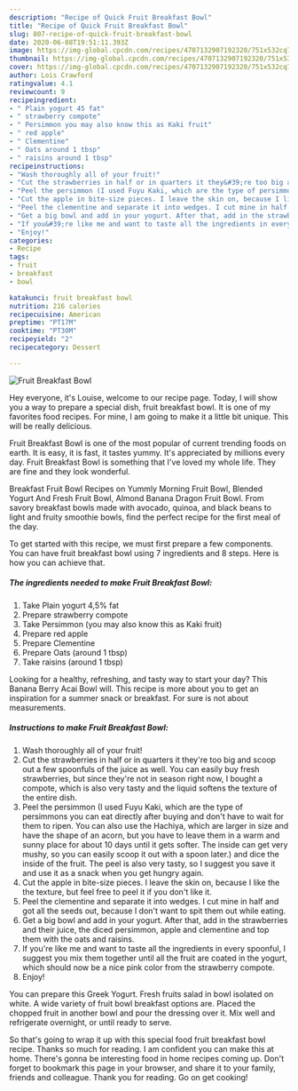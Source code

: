 ```yaml
---
description: "Recipe of Quick Fruit Breakfast Bowl"
title: "Recipe of Quick Fruit Breakfast Bowl"
slug: 807-recipe-of-quick-fruit-breakfast-bowl
date: 2020-06-08T19:51:11.393Z
image: https://img-global.cpcdn.com/recipes/4707132907192320/751x532cq70/fruit-breakfast-bowl-recipe-main-photo.jpg
thumbnail: https://img-global.cpcdn.com/recipes/4707132907192320/751x532cq70/fruit-breakfast-bowl-recipe-main-photo.jpg
cover: https://img-global.cpcdn.com/recipes/4707132907192320/751x532cq70/fruit-breakfast-bowl-recipe-main-photo.jpg
author: Lois Crawford
ratingvalue: 4.1
reviewcount: 9
recipeingredient:
- " Plain yogurt 45 fat"
- " strawberry compote"
- " Persimmon you may also know this as Kaki fruit"
- " red apple"
- " Clementine"
- " Oats around 1 tbsp"
- " raisins around 1 tbsp"
recipeinstructions:
- "Wash thoroughly all of your fruit!"
- "Cut the strawberries in half or in quarters it they&#39;re too big and scoop out a few spoonfuls of the juice as well. You can easily buy fresh strawberries, but since they&#39;re not in season right now, I bought a compote, which is also very tasty and the liquid softens the texture of the entire dish."
- "Peel the persimmon (I used Fuyu Kaki, which are the type of persimmons you can eat directly after buying and don&#39;t have to wait for them to ripen. You can also use the Hachiya, which are larger in size and have the shape of an acorn, but you have to leave them in a warm and sunny place for about 10 days until it gets softer. The inside can get very mushy, so you can easily scoop it out with a spoon later.) and dice the inside of the fruit. The peel is also very tasty, so I suggest you save it and use it as a snack when you get hungry again."
- "Cut the apple in bite-size pieces. I leave the skin on, because I like the the texture, but feel free to peel it if you don&#39;t like it."
- "Peel the clementine and separate it into wedges. I cut mine in half and got all the seeds out, because I don&#39;t want to spit them out while eating."
- "Get a big bowl and add in your yogurt. After that, add in the strawberries and their juice, the diced persimmon, apple and clementine and top them with the oats and raisins."
- "If you&#39;re like me and want to taste all the ingredients in every spoonful, I suggest you mix them together until all the fruit are coated in the yogurt, which should now be a nice pink color from the strawberry compote."
- "Enjoy!"
categories:
- Recipe
tags:
- fruit
- breakfast
- bowl

katakunci: fruit breakfast bowl 
nutrition: 216 calories
recipecuisine: American
preptime: "PT17M"
cooktime: "PT30M"
recipeyield: "2"
recipecategory: Dessert

---
```



![Fruit Breakfast Bowl](https://img-global.cpcdn.com/recipes/4707132907192320/751x532cq70/fruit-breakfast-bowl-recipe-main-photo.jpg)

Hey everyone, it's Louise, welcome to our recipe page. Today, I will show you a way to prepare a special dish, fruit breakfast bowl. It is one of my favorites food recipes. For mine, I am going to make it a little bit unique. This will be really delicious.

Fruit Breakfast Bowl is one of the most popular of current trending foods on earth. It is easy, it is fast, it tastes yummy. It's appreciated by millions every day. Fruit Breakfast Bowl is something that I've loved my whole life. They are fine and they look wonderful.

Breakfast Fruit Bowl Recipes on Yummly Morning Fruit Bowl, Blended Yogurt And Fresh Fruit Bowl, Almond Banana Dragon Fruit Bowl. From savory breakfast bowls made with avocado, quinoa, and black beans to light and fruity smoothie bowls, find the perfect recipe for the first meal of the day.


To get started with this recipe, we must first prepare a few components. You can have fruit breakfast bowl using 7 ingredients and 8 steps. Here is how you can achieve that.

<!--inarticleads1-->

##### The ingredients needed to make Fruit Breakfast Bowl:

1. Take  Plain yogurt 4,5% fat
1. Prepare  strawberry compote
1. Take  Persimmon (you may also know this as Kaki fruit)
1. Prepare  red apple
1. Prepare  Clementine
1. Prepare  Oats (around 1 tbsp)
1. Take  raisins (around 1 tbsp)


Looking for a healthy, refreshing, and tasty way to start your day? This Banana Berry Acai Bowl will. This recipe is more about you to get an inspiration for a summer snack or breakfast. For sure is not about measurements. 

<!--inarticleads2-->

##### Instructions to make Fruit Breakfast Bowl:

1. Wash thoroughly all of your fruit!
1. Cut the strawberries in half or in quarters it they&#39;re too big and scoop out a few spoonfuls of the juice as well. You can easily buy fresh strawberries, but since they&#39;re not in season right now, I bought a compote, which is also very tasty and the liquid softens the texture of the entire dish.
1. Peel the persimmon (I used Fuyu Kaki, which are the type of persimmons you can eat directly after buying and don&#39;t have to wait for them to ripen. You can also use the Hachiya, which are larger in size and have the shape of an acorn, but you have to leave them in a warm and sunny place for about 10 days until it gets softer. The inside can get very mushy, so you can easily scoop it out with a spoon later.) and dice the inside of the fruit. The peel is also very tasty, so I suggest you save it and use it as a snack when you get hungry again.
1. Cut the apple in bite-size pieces. I leave the skin on, because I like the the texture, but feel free to peel it if you don&#39;t like it.
1. Peel the clementine and separate it into wedges. I cut mine in half and got all the seeds out, because I don&#39;t want to spit them out while eating.
1. Get a big bowl and add in your yogurt. After that, add in the strawberries and their juice, the diced persimmon, apple and clementine and top them with the oats and raisins.
1. If you&#39;re like me and want to taste all the ingredients in every spoonful, I suggest you mix them together until all the fruit are coated in the yogurt, which should now be a nice pink color from the strawberry compote.
1. Enjoy!


You can prepare this Greek Yogurt. Fresh fruits salad in bowl isolated on white. A wide variety of fruit bowl breakfast options are. Placed the chopped fruit in another bowl and pour the dressing over it. Mix well and refrigerate overnight, or until ready to serve. 

So that's going to wrap it up with this special food fruit breakfast bowl recipe. Thanks so much for reading. I am confident you can make this at home. There's gonna be interesting food in home recipes coming up. Don't forget to bookmark this page in your browser, and share it to your family, friends and colleague. Thank you for reading. Go on get cooking!

